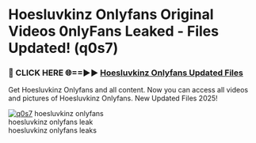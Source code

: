 # Hoesluvkinz Onlyfans Original Videos 0nlyFans Leaked - Files Updated! (q0s7)

<h3>🔴 CLICK HERE 🌐==►► <a href="https://tinyurl.com/x26r9saj" rel="nofollow">Hoesluvkinz Onlyfans Updated Files</a></h3>

Get Hoesluvkinz Onlyfans and all content. Now you can access all videos and pictures of Hoesluvkinz Onlyfans. New Updated Files 2025!

[![q0s7](https://i.imgur.com/LkgZPqh.gif)](https://tinyurl.com/x26r9saj)
hoesluvkinz onlyfans<br>
hoesluvkinz onlyfans leak<br>
hoesluvkinz onlyfans leaks